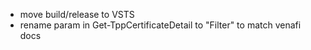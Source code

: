 - move build/release to VSTS
- rename param in Get-TppCertificateDetail to "Filter" to match venafi docs
